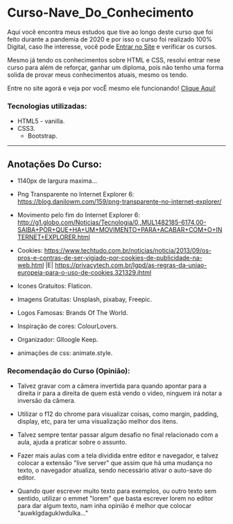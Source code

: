 # Curso-Nave_Do_Conhecimento
 Aqui você encontra meus estudos que tive ao longo deste curso que foi feito durante a pandemia de 2020 e por isso o curso foi realizado 100% Digital, caso lhe interesse, você pode [Entrar no Site](https://navedoconhecimento.rio/) e verificar os cursos.

Mesmo já tendo os conhecimentos sobre HTML e CSS, resolvi entrar nese curso para além de reforçar, ganhar um diploma, pois não tenho uma forma solida de provar meus conhecimentos atuais, mesmo os tendo.

Entre no site agorá e veja por vocÊ mesmo ele funcionando!
[Clique Aqui!](https://dinowsauron.github.io/Curso-Nave_Do_Conhecimento/)

### Tecnologias utilizadas:
* HTML5 - vanilla.
* CSS3.
    * Bootstrap.

---
## Anotações Do Curso:


* 1140px de largura maxima...

* Png Transparente no Internet Explorer 6: https://blog.danilowm.com/159/png-transparente-no-internet-explorer/
* Movimento pelo fim do Internet Explorer 6: http://g1.globo.com/Noticias/Tecnologia/0,,MUL1482185-6174,00-SAIBA+POR+QUE+HA+UM+MOVIMENTO+PARA+ACABAR+COM+O+INTERNET+EXPLORER.html
* Cookies: https://www.techtudo.com.br/noticias/noticia/2013/09/os-pros-e-contras-de-ser-vigiado-por-cookies-de-publicidade-na-web.html  |E| https://privacytech.com.br/lgpd/as-regras-da-uniao-europeia-para-o-uso-de-cookies,321329.jhtml

* Icones Gratuitos: Flaticon.
* Imagens Gratuitas: Unsplash, pixabay, Freepic.
* Logos Famosas: Brands Of The World.
* Inspiração de cores: ColourLovers.
* Organizador: Glloogle Keep.
* animações de css:  animate.style.


### Recomendação do Curso (Opinião):
    
- Talvez gravar com a câmera invertida para quando apontar para a direita ir para a direita de quem está vendo o video, ninguem irá notar a inversão da câmera.

- Utilizar o f12 do chrome para visualizar coisas, como margin, padding, display, etc, para ter uma visualização melhor dos itens.

- Talvez sempre tentar passar algum desafio no final relacionado com a aula, ajuda a praticar sobre o assunto.

- Fazer mais aulas com a tela dividida entre editor e navegador, e talvez colocar a extensão "live server" que assim que há uma mudança no texto, o navegador atualiza, sendo necessário ativar o auto-save do editor.

- Quando quer escrever muito texto para exemplos, ou outro texto sem sentido, utilizar o emmet "lorem" que basta escrever lorem no editor para dar algum texto, nam inha opinião é melhor que colocar "auwklgdaguklwdulka..."

